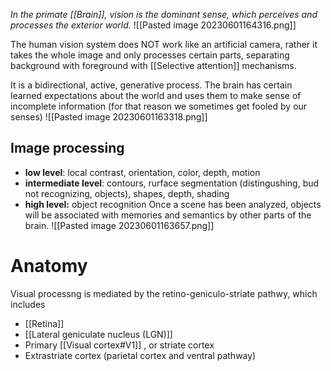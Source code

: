 _In the primate [[Brain]], vision is the dominant sense, which perceives and processes the exterior world._
![[Pasted image 20230601164316.png]]

The human vision system does NOT work like an artificial camera, rather it takes the whole image and only processes certain parts, separating background with foreground with [[Selective attention]] mechanisms.

It is a bidirectional, active, generative process. The brain has certain learned expectations about the world and uses them to make sense of incomplete information (for that reason we sometimes get fooled by our senses)
![[Pasted image 20230601163318.png]]
## Image processing
- **low level**: local contrast, orientation, color, depth, motion
- **intermediate level**: contours, rurface segmentation (distingushing, bud not recognizing, objects), shapes, depth, shading
- **high level:** object recognition
Once a scene has been analyzed, objects will be associated with memories and semantics by other parts of the brain.
![[Pasted image 20230601163657.png]]
# Anatomy
Visual processng is mediated by the retino-geniculo-striate pathwy, which includes
- [[Retina]]
- [[Lateral geniculate nucleus (LGN)]]
- Primary [[Visual cortex#V1]] , or striate cortex
- Extrastriate cortex (parietal cortex and ventral pathway)
